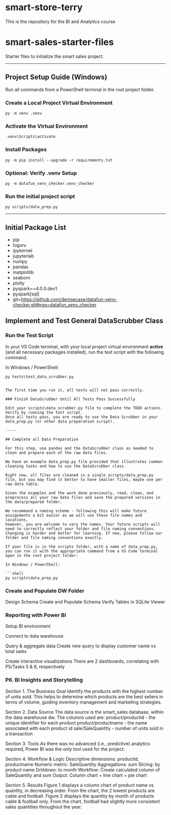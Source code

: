 # smart-store-terry
This is the repository for the BI and Analytics course

# smart-sales-starter-files

Starter files to initialize the smart sales project.

-----


## Project Setup Guide (Windows)

Run all commands from a PowerShell terminal in the root project folder.

### Create a Local Project Virtual Environment

```shell
py -m venv .venv
```

### Activate the Virtual Environment

```shell
.venv\Scripts\activate
```

### Install Packages

```shell
py -m pip install --upgrade -r requirements.txt
```

### Optional: Verify .venv Setup

```shell
py -m datafun_venv_checker.venv_checker
```

### Run the initial project script

```shell
py scripts/data_prep.py
```

-----

## Initial Package List

- pip
- loguru
- ipykernel
- jupyterlab
- numpy
- pandas
- matplotlib
- seaborn
- plotly
- pyspark==4.0.0.dev1
- pyspark[sql]
- git+https://github.com/denisecase/datafun-venv-checker.git#egg=datafun_venv_checker

## Implement and Test General DataScrubber Class

### Run the Test Script

In your VS Code terminal, 
with your local project virtual environment **active** (and all necessary packages installed),
run the test script with the following command. 

In Windows / PowerShell:

```shell
py tests\test_data_scrubber.py
```

```

The first time you run it, all tests will not pass correctly. 

### Finish DataScrubber Until All Tests Pass Successfully

Edit your scripts\data_scrubber.py file to complete the TODO actions. Verify by running the test script. 
Once all tests pass, you are ready to use the Data Scrubber in your data_prep.py (or other data preparation script). 

-----

## Complete all Data Preparation

For this step, use pandas and the DataScrubber class as needed to clean and prepare each of the raw data files. 

We have an example data_prep.py file provided that illustrates common cleaning tasks and how to use the DataScrubber class. 

Right now, all files are cleaned in a single scripts/data_prep.py file, but you may find it better to have smaller files, maybe one per raw data table. 

Given the examples and the work done previously, read, clean, and preprocess all your raw data files and save the prepared versions in the data/prepared folder. 

We recommand a naming scheme - following this will make future assignments a bit easier as we will use these file names and locations, 
however, you are welcome to vary the names. Your future scripts will need to correctly reflect your folder and file naming conventions. 
Changing is harder and better for learning. If new, please follow our folder and file naming conventions exactly.

If your file is in the scripts folder, with a name of data_prep.py, you can run it with the appropriate command from a VS Code terminal open in the root project folder:

In Windows / PowerShell:

```shell
py scripts\data_prep.py
```

### Create and Populate DW Folder
Design Schema
Create and Populate Schema
Verify Tables in SQLite Viewer

### Reporting with Power BI
Setup BI environment

Connect to data warehouse

Query & aggregate data
Create new query to display customer name vs total sales

Create interactive visualizations
There are 2 dashboards, correlating with P5/Tasks 5 & 6, respectively

### P6. BI Insights and Storytelling

Section 1. The Business Goal
Identify the products with the highest number of units sold.  This helps to determine which products are the best sellers in terms of volume, guiding inventory management and marketing strategies.

Section 2. Data Source
The data source is the smart_sales database, within the data warehouse dw.
The columns used are:
product/productid - the unique identifier for each product
product/productname - the name associated with each product id
sale/SaleQuantity - number of units sold in a transaction

Section 3. Tools
As there was no advanced (i.e., predictive) analytics required, Power BI was the only tool used for the project.

Section 4. Workflow & Logic
Descriptive dimensions: productid, productname
Numeric metric: SaleQuantity
Aggregations: sum
Slicing: by product name
Driildown: to month
Workflow: Create calculated column of SaleQuantity and sum
Output: Column chart + line chart + pie chart

Section 5. Results
Figure 1 displays a column chart of product name vs quantity, in decreasing order.  From the chart, the 2 lowest products are cable and football.
Figure 2 displays the quantity by month of products cable & football only.  From the chart, football had slightly more consistent sales quantities throughout the year.



